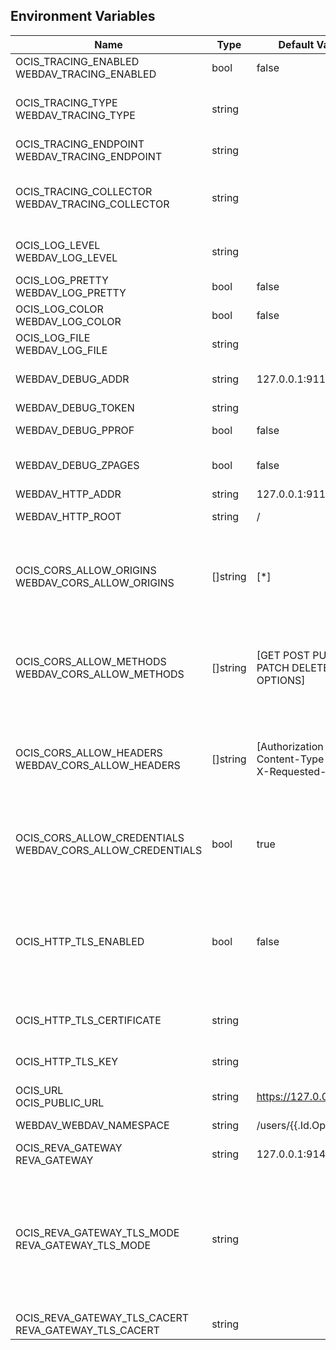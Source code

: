 ## Environment Variables

| Name | Type | Default Value | Description |
|------|------|---------------|-------------|
| OCIS_TRACING_ENABLED<br/>WEBDAV_TRACING_ENABLED | bool | false | Activates tracing.|
| OCIS_TRACING_TYPE<br/>WEBDAV_TRACING_TYPE | string |  | The type of tracing. Defaults to "", which is the same as "jaeger". Allowed tracing types are "jaeger" and "" as of now.|
| OCIS_TRACING_ENDPOINT<br/>WEBDAV_TRACING_ENDPOINT | string |  | The endpoint of the tracing agent.|
| OCIS_TRACING_COLLECTOR<br/>WEBDAV_TRACING_COLLECTOR | string |  | The HTTP endpoint for sending spans directly to a collector, i.e. http://jaeger-collector:14268/api/traces. Only used if the tracing endpoint is unset.|
| OCIS_LOG_LEVEL<br/>WEBDAV_LOG_LEVEL | string |  | The log level. Valid values are: "panic", "fatal", "error", "warn", "info", "debug", "trace".|
| OCIS_LOG_PRETTY<br/>WEBDAV_LOG_PRETTY | bool | false | Activates pretty log output.|
| OCIS_LOG_COLOR<br/>WEBDAV_LOG_COLOR | bool | false | Activates colorized log output.|
| OCIS_LOG_FILE<br/>WEBDAV_LOG_FILE | string |  | The path to the log file. Activates logging to this file if set.|
| WEBDAV_DEBUG_ADDR | string | 127.0.0.1:9119 | Bind address of the debug server, where metrics, health, config and debug endpoints will be exposed.|
| WEBDAV_DEBUG_TOKEN | string |  | Token to secure the metrics endpoint.|
| WEBDAV_DEBUG_PPROF | bool | false | Enables pprof, which can be used for profiling.|
| WEBDAV_DEBUG_ZPAGES | bool | false | Enables zpages, which can be used for collecting and viewing in-memory traces.|
| WEBDAV_HTTP_ADDR | string | 127.0.0.1:9115 | The bind address of the HTTP service.|
| WEBDAV_HTTP_ROOT | string | / | Subdirectory that serves as the root for this HTTP service.|
| OCIS_CORS_ALLOW_ORIGINS<br/>WEBDAV_CORS_ALLOW_ORIGINS | []string | [*] | A comma-separated list of allowed CORS origins. See following chapter for more details: *Access-Control-Allow-Origin* at https://developer.mozilla.org/en-US/docs/Web/HTTP/Headers/Access-Control-Allow-Origin|
| OCIS_CORS_ALLOW_METHODS<br/>WEBDAV_CORS_ALLOW_METHODS | []string | [GET POST PUT PATCH DELETE OPTIONS] | A comma-separated list of allowed CORS methods. See following chapter for more details: *Access-Control-Request-Method* at https://developer.mozilla.org/en-US/docs/Web/HTTP/Headers/Access-Control-Request-Method|
| OCIS_CORS_ALLOW_HEADERS<br/>WEBDAV_CORS_ALLOW_HEADERS | []string | [Authorization Origin Content-Type Accept X-Requested-With] | A comma-separated list of allowed CORS headers. See following chapter for more details: *Access-Control-Request-Headers* at https://developer.mozilla.org/en-US/docs/Web/HTTP/Headers/Access-Control-Request-Headers.|
| OCIS_CORS_ALLOW_CREDENTIALS<br/>WEBDAV_CORS_ALLOW_CREDENTIALS | bool | true | Allow credentials for CORS.See following chapter for more details: *Access-Control-Allow-Credentials* at https://developer.mozilla.org/en-US/docs/Web/HTTP/Headers/Access-Control-Allow-Credentials.|
| OCIS_HTTP_TLS_ENABLED | bool | false | Activates TLS for the http based services using the server certifcate and key configured via OCIS_HTTP_TLS_CERTIFICATE and OCIS_HTTP_TLS_KEY. If OCIS_HTTP_TLS_CERTIFICATE is not set a temporary server certificate is generated - to be used with PROXY_INSECURE_BACKEND=true.|
| OCIS_HTTP_TLS_CERTIFICATE | string |  | Path/File name of the TLS server certificate (in PEM format) for the http services.|
| OCIS_HTTP_TLS_KEY | string |  | Path/File name for the TLS certificate key (in PEM format) for the server certificate to use for the http services.|
| OCIS_URL<br/>OCIS_PUBLIC_URL | string | https://127.0.0.1:9200 | URL, where oCIS is reachable for users.|
| WEBDAV_WEBDAV_NAMESPACE | string | /users/{{.Id.OpaqueId}} | CS3 path layout to use when forwarding /webdav requests|
| OCIS_REVA_GATEWAY<br/>REVA_GATEWAY | string | 127.0.0.1:9142 | CS3 gateway used to look up user metadata|
| OCIS_REVA_GATEWAY_TLS_MODE<br/>REVA_GATEWAY_TLS_MODE | string |  | TLS mode for grpc connection to the CS3 gateway endpoint. Possible values are 'off', 'insecure' and 'on'. 'off': disables transport security for the clients. 'insecure' allows using transport security, but disables certificate verification (to be used with the autogenerated self-signed certificates). 'on' enables transport security, including server certificate verification.|
| OCIS_REVA_GATEWAY_TLS_CACERT<br/>REVA_GATEWAY_TLS_CACERT | string |  | The root CA certificate used to validate the gateway's TLS certificate.|